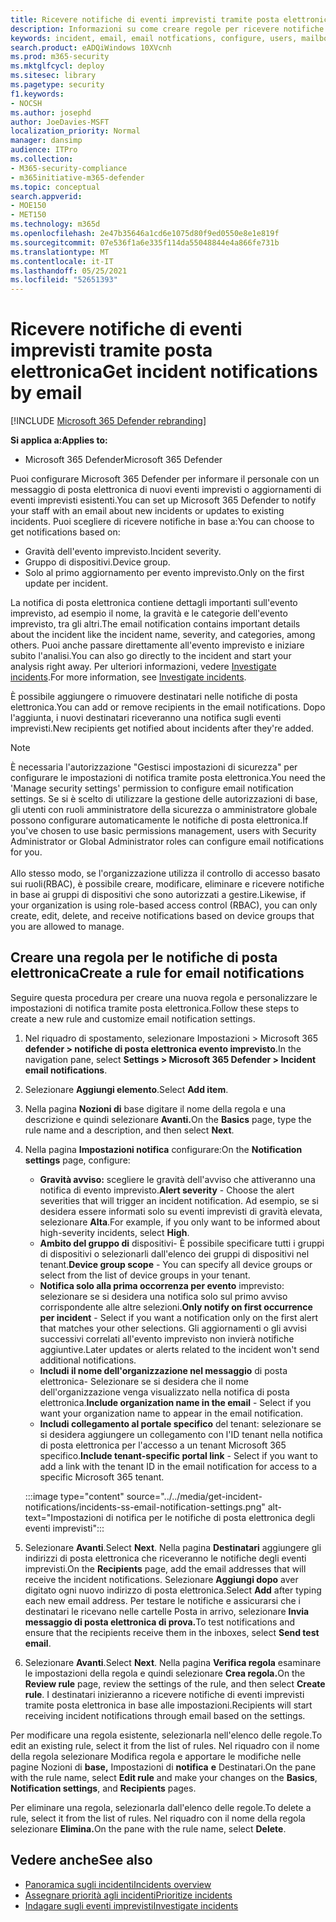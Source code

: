 ```yaml
---
title: Ricevere notifiche di eventi imprevisti tramite posta elettronica in Microsoft 365 Defender
description: Informazioni su come creare regole per ricevere notifiche di posta elettronica per gli eventi imprevisti in Microsoft 365 Defender
keywords: incident, email, email notfications, configure, users, mailbox, email, incidents, analyze, response
search.product: eADQiWindows 10XVcnh
ms.prod: m365-security
ms.mktglfcycl: deploy
ms.sitesec: library
ms.pagetype: security
f1.keywords:
- NOCSH
ms.author: josephd
author: JoeDavies-MSFT
localization_priority: Normal
manager: dansimp
audience: ITPro
ms.collection:
- M365-security-compliance
- m365initiative-m365-defender
ms.topic: conceptual
search.appverid:
- MOE150
- MET150
ms.technology: m365d
ms.openlocfilehash: 2e47b35646a1cd6e1075d80f9ed0550e8e1e819f
ms.sourcegitcommit: 07e536f1a6e335f114da55048844e4a866fe731b
ms.translationtype: MT
ms.contentlocale: it-IT
ms.lasthandoff: 05/25/2021
ms.locfileid: "52651393"
---
```

# <a name="get-incident-notifications-by-email"></a><span data-ttu-id="17e4c-104">Ricevere notifiche di eventi imprevisti tramite posta elettronica</span><span class="sxs-lookup"><span data-stu-id="17e4c-104">Get incident notifications by email</span></span>

[!INCLUDE [Microsoft 365 Defender rebranding](../includes/microsoft-defender.md)]


<span data-ttu-id="17e4c-105">**Si applica a:**</span><span class="sxs-lookup"><span data-stu-id="17e4c-105">**Applies to:**</span></span>
- <span data-ttu-id="17e4c-106">Microsoft 365 Defender</span><span class="sxs-lookup"><span data-stu-id="17e4c-106">Microsoft 365 Defender</span></span>

<span data-ttu-id="17e4c-107">Puoi configurare Microsoft 365 Defender per informare il personale con un messaggio di posta elettronica di nuovi eventi imprevisti o aggiornamenti di eventi imprevisti esistenti.</span><span class="sxs-lookup"><span data-stu-id="17e4c-107">You can set up Microsoft 365 Defender to notify your staff with an email about new incidents or updates to existing incidents.</span></span> <span data-ttu-id="17e4c-108">Puoi scegliere di ricevere notifiche in base a:</span><span class="sxs-lookup"><span data-stu-id="17e4c-108">You can choose to get notifications based on:</span></span>

- <span data-ttu-id="17e4c-109">Gravità dell'evento imprevisto.</span><span class="sxs-lookup"><span data-stu-id="17e4c-109">Incident severity.</span></span>
- <span data-ttu-id="17e4c-110">Gruppo di dispositivi.</span><span class="sxs-lookup"><span data-stu-id="17e4c-110">Device group.</span></span>
- <span data-ttu-id="17e4c-111">Solo al primo aggiornamento per evento imprevisto.</span><span class="sxs-lookup"><span data-stu-id="17e4c-111">Only on the first update per incident.</span></span>

<span data-ttu-id="17e4c-112">La notifica di posta elettronica contiene dettagli importanti sull'evento imprevisto, ad esempio il nome, la gravità e le categorie dell'evento imprevisto, tra gli altri.</span><span class="sxs-lookup"><span data-stu-id="17e4c-112">The email notification contains important details about the incident like the incident name, severity, and categories, among others.</span></span> <span data-ttu-id="17e4c-113">Puoi anche passare direttamente all'evento imprevisto e iniziare subito l'analisi.</span><span class="sxs-lookup"><span data-stu-id="17e4c-113">You can also go directly to the incident and start your analysis right away.</span></span> <span data-ttu-id="17e4c-114">Per ulteriori informazioni, vedere [Investigate incidents](investigate-incidents.md).</span><span class="sxs-lookup"><span data-stu-id="17e4c-114">For more information, see [Investigate incidents](investigate-incidents.md).</span></span>

<span data-ttu-id="17e4c-115">È possibile aggiungere o rimuovere destinatari nelle notifiche di posta elettronica.</span><span class="sxs-lookup"><span data-stu-id="17e4c-115">You can add or remove recipients in the email notifications.</span></span> <span data-ttu-id="17e4c-116">Dopo l'aggiunta, i nuovi destinatari riceveranno una notifica sugli eventi imprevisti.</span><span class="sxs-lookup"><span data-stu-id="17e4c-116">New recipients get notified about incidents after they're added.</span></span> 

>[!NOTE]
><span data-ttu-id="17e4c-117">È necessaria l'autorizzazione "Gestisci impostazioni di sicurezza" per configurare le impostazioni di notifica tramite posta elettronica.</span><span class="sxs-lookup"><span data-stu-id="17e4c-117">You need the 'Manage security settings' permission to configure email notification settings.</span></span> <span data-ttu-id="17e4c-118">Se si è scelto di utilizzare la gestione delle autorizzazioni di base, gli utenti con ruoli amministratore della sicurezza o amministratore globale possono configurare automaticamente le notifiche di posta elettronica.</span><span class="sxs-lookup"><span data-stu-id="17e4c-118">If you've chosen to use basic permissions management, users with Security Administrator or Global Administrator roles can configure email notifications for you.</span></span> <br> <br>
<span data-ttu-id="17e4c-119">Allo stesso modo, se l'organizzazione utilizza il controllo di accesso basato sui ruoli(RBAC), è possibile creare, modificare, eliminare e ricevere notifiche in base ai gruppi di dispositivi che sono autorizzati a gestire.</span><span class="sxs-lookup"><span data-stu-id="17e4c-119">Likewise, if your organization is using role-based access control (RBAC), you can only create, edit, delete, and receive notifications based on device groups that you are allowed to manage.</span></span>

## <a name="create-a-rule-for-email-notifications"></a><span data-ttu-id="17e4c-120">Creare una regola per le notifiche di posta elettronica</span><span class="sxs-lookup"><span data-stu-id="17e4c-120">Create a rule for email notifications</span></span>

<span data-ttu-id="17e4c-121">Seguire questa procedura per creare una nuova regola e personalizzare le impostazioni di notifica tramite posta elettronica.</span><span class="sxs-lookup"><span data-stu-id="17e4c-121">Follow these steps to create a new rule and customize email notification settings.</span></span>

1. <span data-ttu-id="17e4c-122">Nel riquadro di spostamento, selezionare Impostazioni > Microsoft 365 **defender > notifiche di posta elettronica evento imprevisto**.</span><span class="sxs-lookup"><span data-stu-id="17e4c-122">In the navigation pane, select **Settings > Microsoft 365 Defender > Incident email notifications**.</span></span>
2. <span data-ttu-id="17e4c-123">Selezionare **Aggiungi elemento**.</span><span class="sxs-lookup"><span data-stu-id="17e4c-123">Select **Add item**.</span></span>
3. <span data-ttu-id="17e4c-124">Nella pagina **Nozioni di** base digitare il nome della regola e una descrizione e quindi selezionare **Avanti.**</span><span class="sxs-lookup"><span data-stu-id="17e4c-124">On the **Basics** page, type the rule name and a description, and then select **Next**.</span></span>
4. <span data-ttu-id="17e4c-125">Nella pagina **Impostazioni notifica** configurare:</span><span class="sxs-lookup"><span data-stu-id="17e4c-125">On the **Notification settings** page, configure:</span></span>
    - <span data-ttu-id="17e4c-126">**Gravità avviso:** scegliere le gravità dell'avviso che attiveranno una notifica di evento imprevisto.</span><span class="sxs-lookup"><span data-stu-id="17e4c-126">**Alert severity** - Choose the alert severities that will trigger an incident notification.</span></span> <span data-ttu-id="17e4c-127">Ad esempio, se si desidera essere informati solo su eventi imprevisti di gravità elevata, selezionare **Alta**.</span><span class="sxs-lookup"><span data-stu-id="17e4c-127">For example, if you only want to be informed about high-severity incidents, select **High**.</span></span>
    - <span data-ttu-id="17e4c-128">**Ambito del gruppo di** dispositivi- È possibile specificare tutti i gruppi di dispositivi o selezionarli dall'elenco dei gruppi di dispositivi nel tenant.</span><span class="sxs-lookup"><span data-stu-id="17e4c-128">**Device group scope** - You can specify all device groups or select from the list of device groups in your tenant.</span></span>
    - <span data-ttu-id="17e4c-129">**Notifica solo alla prima occorrenza per evento** imprevisto: selezionare se si desidera una notifica solo sul primo avviso corrispondente alle altre selezioni.</span><span class="sxs-lookup"><span data-stu-id="17e4c-129">**Only notify on first occurrence per incident** - Select if you want a notification only on the first alert that matches your other selections.</span></span> <span data-ttu-id="17e4c-130">Gli aggiornamenti o gli avvisi successivi correlati all'evento imprevisto non invierà notifiche aggiuntive.</span><span class="sxs-lookup"><span data-stu-id="17e4c-130">Later updates or alerts related to the incident won't send additional notifications.</span></span>
    - <span data-ttu-id="17e4c-131">**Includi il nome dell'organizzazione nel messaggio** di posta elettronica- Selezionare se si desidera che il nome dell'organizzazione venga visualizzato nella notifica di posta elettronica.</span><span class="sxs-lookup"><span data-stu-id="17e4c-131">**Include organization name in the email** - Select if you want your organization name to appear in the email notification.</span></span>
    - <span data-ttu-id="17e4c-132">**Includi collegamento al portale specifico** del tenant: selezionare se si desidera aggiungere un collegamento con l'ID tenant nella notifica di posta elettronica per l'accesso a un tenant Microsoft 365 specifico.</span><span class="sxs-lookup"><span data-stu-id="17e4c-132">**Include tenant-specific portal link** - Select if you want to add a link with the tenant ID in the email notification for access to a specific Microsoft 365 tenant.</span></span>

    :::image type="content" source="../../media/get-incident-notifications/incidents-ss-email-notification-settings.png" alt-text="Impostazioni di notifica per le notifiche di posta elettronica degli eventi imprevisti":::

5. <span data-ttu-id="17e4c-134">Selezionare **Avanti**.</span><span class="sxs-lookup"><span data-stu-id="17e4c-134">Select **Next**.</span></span> <span data-ttu-id="17e4c-135">Nella pagina **Destinatari** aggiungere gli indirizzi di posta elettronica che riceveranno le notifiche degli eventi imprevisti.</span><span class="sxs-lookup"><span data-stu-id="17e4c-135">On the **Recipients** page, add the email addresses that will receive the incident notifications.</span></span> <span data-ttu-id="17e4c-136">Selezionare **Aggiungi dopo** aver digitato ogni nuovo indirizzo di posta elettronica.</span><span class="sxs-lookup"><span data-stu-id="17e4c-136">Select **Add** after typing each new email address.</span></span> <span data-ttu-id="17e4c-137">Per testare le notifiche e assicurarsi che i destinatari le ricevano nelle cartelle Posta in arrivo, selezionare **Invia messaggio di posta elettronica di prova.**</span><span class="sxs-lookup"><span data-stu-id="17e4c-137">To test notifications and ensure that the recipients receive them in the inboxes, select **Send test email**.</span></span> 
6. <span data-ttu-id="17e4c-138">Selezionare **Avanti**.</span><span class="sxs-lookup"><span data-stu-id="17e4c-138">Select **Next**.</span></span> <span data-ttu-id="17e4c-139">Nella pagina **Verifica regola** esaminare le impostazioni della regola e quindi selezionare **Crea regola.**</span><span class="sxs-lookup"><span data-stu-id="17e4c-139">On the **Review rule** page, review the settings of the rule, and then select **Create rule**.</span></span> <span data-ttu-id="17e4c-140">I destinatari inizieranno a ricevere notifiche di eventi imprevisti tramite posta elettronica in base alle impostazioni.</span><span class="sxs-lookup"><span data-stu-id="17e4c-140">Recipients will start receiving incident notifications through email based on the settings.</span></span>

<span data-ttu-id="17e4c-141">Per modificare una regola esistente, selezionarla nell'elenco delle regole.</span><span class="sxs-lookup"><span data-stu-id="17e4c-141">To edit an existing rule, select it from the list of rules.</span></span> <span data-ttu-id="17e4c-142">Nel riquadro con il nome  della regola selezionare Modifica regola e apportare le modifiche nelle pagine Nozioni di **base,** Impostazioni di **notifica** **e** Destinatari.</span><span class="sxs-lookup"><span data-stu-id="17e4c-142">On the pane with the rule name, select **Edit rule** and make your changes on the **Basics**, **Notification settings**, and **Recipients** pages.</span></span>

<span data-ttu-id="17e4c-143">Per eliminare una regola, selezionarla dall'elenco delle regole.</span><span class="sxs-lookup"><span data-stu-id="17e4c-143">To delete a rule, select it from the list of rules.</span></span> <span data-ttu-id="17e4c-144">Nel riquadro con il nome della regola selezionare **Elimina.**</span><span class="sxs-lookup"><span data-stu-id="17e4c-144">On the pane with the rule name, select **Delete**.</span></span>

## <a name="see-also"></a><span data-ttu-id="17e4c-145">Vedere anche</span><span class="sxs-lookup"><span data-stu-id="17e4c-145">See also</span></span>
- [<span data-ttu-id="17e4c-146">Panoramica sugli incidenti</span><span class="sxs-lookup"><span data-stu-id="17e4c-146">Incidents overview</span></span>](incidents-overview.md)
- [<span data-ttu-id="17e4c-147">Assegnare priorità agli incidenti</span><span class="sxs-lookup"><span data-stu-id="17e4c-147">Prioritize incidents</span></span>](incident-queue.md)
- [<span data-ttu-id="17e4c-148">Indagare sugli eventi imprevisti</span><span class="sxs-lookup"><span data-stu-id="17e4c-148">Investigate incidents</span></span>](investigate-incidents.md)
